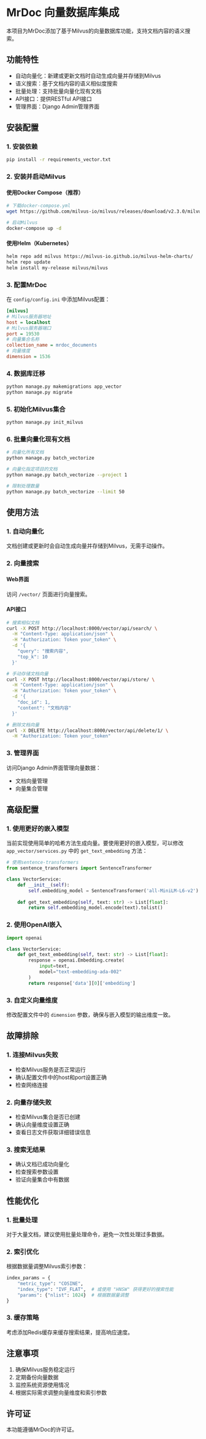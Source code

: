 # MrDoc 向量数据库集成

本项目为MrDoc添加了基于Milvus的向量数据库功能，支持文档内容的语义搜索。

## 功能特性

- 自动向量化：新建或更新文档时自动生成向量并存储到Milvus
- 语义搜索：基于文档内容的语义相似度搜索
- 批量处理：支持批量向量化现有文档
- API接口：提供RESTful API接口
- 管理界面：Django Admin管理界面

## 安装配置

### 1. 安装依赖

```bash
pip install -r requirements_vector.txt
```

### 2. 安装并启动Milvus

#### 使用Docker Compose（推荐）

```bash
# 下载docker-compose.yml
wget https://github.com/milvus-io/milvus/releases/download/v2.3.0/milvus-standalone-docker-compose.yml -O docker-compose.yml

# 启动Milvus
docker-compose up -d
```

#### 使用Helm（Kubernetes）

```bash
helm repo add milvus https://milvus-io.github.io/milvus-helm-charts/
helm repo update
helm install my-release milvus/milvus
```

### 3. 配置MrDoc

在 `config/config.ini` 中添加Milvus配置：

```ini
[milvus]
# Milvus服务器地址
host = localhost
# Milvus服务器端口
port = 19530
# 向量集合名称
collection_name = mrdoc_documents
# 向量维度
dimension = 1536
```

### 4. 数据库迁移

```bash
python manage.py makemigrations app_vector
python manage.py migrate
```

### 5. 初始化Milvus集合

```bash
python manage.py init_milvus
```

### 6. 批量向量化现有文档

```bash
# 向量化所有文档
python manage.py batch_vectorize

# 向量化指定项目的文档
python manage.py batch_vectorize --project 1

# 限制处理数量
python manage.py batch_vectorize --limit 50
```

## 使用方法

### 1. 自动向量化

文档创建或更新时会自动生成向量并存储到Milvus，无需手动操作。

### 2. 向量搜索

#### Web界面

访问 `/vector/` 页面进行向量搜索。

#### API接口

```bash
# 搜索相似文档
curl -X POST http://localhost:8000/vector/api/search/ \
  -H "Content-Type: application/json" \
  -H "Authorization: Token your_token" \
  -d '{
    "query": "搜索内容",
    "top_k": 10
  }'

# 手动存储文档向量
curl -X POST http://localhost:8000/vector/api/store/ \
  -H "Content-Type: application/json" \
  -H "Authorization: Token your_token" \
  -d '{
    "doc_id": 1,
    "content": "文档内容"
  }'

# 删除文档向量
curl -X DELETE http://localhost:8000/vector/api/delete/1/ \
  -H "Authorization: Token your_token"
```

### 3. 管理界面

访问Django Admin界面管理向量数据：
- 文档向量管理
- 向量集合管理

## 高级配置

### 1. 使用更好的嵌入模型

当前实现使用简单的哈希方法生成向量。要使用更好的嵌入模型，可以修改 `app_vector/services.py` 中的 `get_text_embedding` 方法：

```python
# 使用sentence-transformers
from sentence_transformers import SentenceTransformer

class VectorService:
    def __init__(self):
        self.embedding_model = SentenceTransformer('all-MiniLM-L6-v2')
    
    def get_text_embedding(self, text: str) -> List[float]:
        return self.embedding_model.encode(text).tolist()
```

### 2. 使用OpenAI嵌入

```python
import openai

class VectorService:
    def get_text_embedding(self, text: str) -> List[float]:
        response = openai.Embedding.create(
            input=text,
            model="text-embedding-ada-002"
        )
        return response['data'][0]['embedding']
```

### 3. 自定义向量维度

修改配置文件中的 `dimension` 参数，确保与嵌入模型的输出维度一致。

## 故障排除

### 1. 连接Milvus失败

- 检查Milvus服务是否正常运行
- 确认配置文件中的host和port设置正确
- 检查网络连接

### 2. 向量存储失败

- 检查Milvus集合是否已创建
- 确认向量维度设置正确
- 查看日志文件获取详细错误信息

### 3. 搜索无结果

- 确认文档已成功向量化
- 检查搜索参数设置
- 验证向量集合中有数据

## 性能优化

### 1. 批量处理

对于大量文档，建议使用批量处理命令，避免一次性处理过多数据。

### 2. 索引优化

根据数据量调整Milvus索引参数：

```python
index_params = {
    "metric_type": "COSINE",
    "index_type": "IVF_FLAT",  # 或使用 "HNSW" 获得更好的搜索性能
    "params": {"nlist": 1024}  # 根据数据量调整
}
```

### 3. 缓存策略

考虑添加Redis缓存来缓存搜索结果，提高响应速度。

## 注意事项

1. 确保Milvus服务稳定运行
2. 定期备份向量数据
3. 监控系统资源使用情况
4. 根据实际需求调整向量维度和索引参数

## 许可证

本功能遵循MrDoc的许可证。 